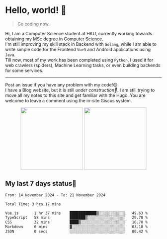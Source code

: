 # Hello, world! 🥰
> Go coding now.
  
Hi, I am a Computer Science student at HKU, currently working towards obtaining my MSc degree in Computer Science.  
I'm still improving my skill stack in Backend with `Golang`, while I am able to write simple code for the Frontend `Vue3` and Android applications using `Java`.  
Till now, most of my work has been completed using `Python`, I used it for web crawlers (spiders), Machine Learning tasks, or even building backends for some services.

-------
Post an issue if you have any problem with my code!😊  
I have a Blog website, but it is still *under construction🚧*. I am still trying to move all my notes to this site and get familiar with the Hugo. You are welcome to leave a comment using the in-site Giscus system.  


<div align="center">
<div><img src="https://github-readme-stats.vercel.app/api?username=Xrondev&count_private=true" height="200px"/> <img src="https://github-readme-stats.vercel.app/api/top-langs/?username=Xrondev" height="200px"/></div>
</div>
<div align="center"></div>  

## My last 7 days status🧐

<!--START_SECTION:waka-->

```txt
From: 14 November 2024 - To: 21 November 2024

Total Time: 3 hrs 17 mins

Vue.js       1 hr 37 mins    ████████████▒░░░░░░░░░░░░   49.63 %
TypeScript   58 mins         ███████▒░░░░░░░░░░░░░░░░░   29.70 %
CSS          32 mins         ████▒░░░░░░░░░░░░░░░░░░░░   16.70 %
Markdown     6 mins          ▓░░░░░░░░░░░░░░░░░░░░░░░░   03.18 %
JSON         0 secs          ░░░░░░░░░░░░░░░░░░░░░░░░░   00.42 %
```

<!--END_SECTION:waka-->

